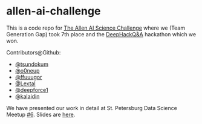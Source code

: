 # allen-ai-challenge

This is a code repo for [The Allen AI Science Challenge](https://www.kaggle.com/c/the-allen-ai-science-challenge/) where we (Team Generation Gap) took 7th place and the [DeepHackQ&A](http://qa.deephack.me) hackathon which we won.

Contributors@Github:
 * [@tsundokum](github.com/tsundokum)
 * [@o0neup](github.com/o0neup)
 * [@ffuuugor](github.com/ffuuugor)
 * [@Lextal](github.com/Lextal)
 * [@deepforce1](github.com/deepforce1)
 * [@kalaidin](github.com/kalaidin)

We have presented our work in detail at St. Petersburg Data Science Meetup [#6](http://www.meetup.com/St-Petersburg-Data-Science-Meetup/events/228824838/).
Slides are [here](http://www.slideshare.net/0x001/the-allen-ai-science-challenge).